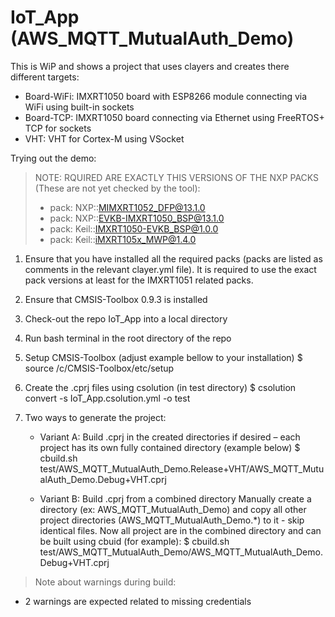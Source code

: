 # IoT_App (AWS_MQTT_MutualAuth_Demo)

This is WiP and shows a project that uses clayers and creates there different targets:
- Board-WiFi: IMXRT1050 board with ESP8266 module connecting via WiFi using built-in sockets
- Board-TCP: IMXRT1050 board connecting via Ethernet using FreeRTOS+ TCP for sockets
- VHT: VHT for Cortex-M using VSocket

Trying out the demo:

>NOTE:  RQUIRED ARE EXACTLY THIS VERSIONS OF THE NXP PACKS (These are not yet checked by the tool):
>   - pack: NXP::MIMXRT1052_DFP@13.1.0
>   - pack: NXP::EVKB-IMXRT1050_BSP@13.1.0
>   - pack: Keil::IMXRT1050-EVKB_BSP@1.0.0
>   - pack: Keil::iMXRT105x_MWP@1.4.0

1. Ensure that you have installed all the required packs (packs are listed as comments in the relevant clayer.yml file). It is required to use the exact pack versions at least for the IMXRT1051 related packs.

2. Ensure that CMSIS-Toolbox 0.9.3 is installed

3. Check-out the repo IoT_App into a local directory

4. Run bash terminal in the root directory of the repo

5. Setup CMSIS-Toolbox (adjust example bellow to your installation)
$ source /c/CMSIS-Toolbox/etc/setup

6. Create the .cprj files using csolution (in test directory)
$ csolution convert -s IoT_App.csolution.yml -o test

7. Two ways to generate the project: 
    - Variant A: Build .cprj in the created directories if desired – each project has its own fully contained directory (example below)
    $ cbuild.sh test/AWS_MQTT_MutualAuth_Demo.Release+VHT/AWS_MQTT_MutualAuth_Demo.Debug+VHT.cprj

    - Variant B: Build .cprj from a combined directory
    Manually create a directory (ex: AWS_MQTT_MutualAuth_Demo) and copy all other project directories (AWS_MQTT_MutualAuth_Demo.\*) to it - skip identical files.
    Now all project are in the combined directory and can be built using cbuid (for example):
    $ cbuild.sh test/AWS_MQTT_MutualAuth_Demo/AWS_MQTT_MutualAuth_Demo.Debug+VHT.cprj

>Note about warnings during build:
- 2 warnings are expected related to missing credentials  
